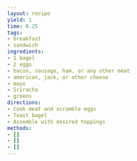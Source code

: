 ```yaml
---
layout: recipe
yield: 1
time: 0.25
tags:
- breakfast
- sandwich
ingredients:
- 1 bagel
- 2 eggs
- bacon, sausage, ham, or any other meat
- american, jack, or other cheese
- mayo
- Sriracha
- greens
directions:
- Cook meat and scramble eggs
- Toast bagel
- Assemble with desired toppings
methods:
- []
- []
- []
---
```

